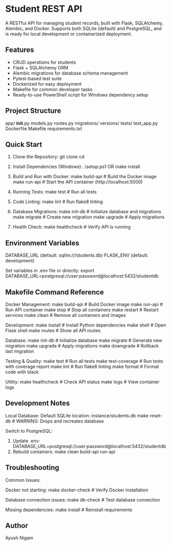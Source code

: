Student REST API
===============

A RESTful API for managing student records, built with Flask, SQLAlchemy, Alembic, and Docker. Supports both SQLite (default) and PostgreSQL, and is ready for local development or containerized deployment.

Features
--------
- CRUD operations for students
- Flask + SQLAlchemy ORM
- Alembic migrations for database schema management
- Pytest-based test suite
- Dockerized for easy deployment
- Makefile for common developer tasks
- Ready-to-use PowerShell script for Windows dependency setup

Project Structure
----------------
app/
  __init__.py
  models.py
  routes.py
migrations/
  versions/
tests/
  test_app.py
Dockerfile
Makefile
requirements.txt

Quick Start
----------

1. Clone the Repository:
git clone <repository-url>
cd <project-directory>

2. Install Dependencies (Windows):
.\setup.ps1
OR
make install

3. Build and Run with Docker:
make build-api    # Build the Docker image
make run-api      # Start the API container (http://localhost:5000)

4. Running Tests:
make test        # Run all tests

5. Code Linting:
make lint        # Run flake8 linting

6. Database Migrations:
make init-db     # Initialize database and migrations
make migrate     # Create new migration
make upgrade     # Apply migrations

7. Health Check:
make healthcheck  # Verify API is running

Environment Variables
--------------------
DATABASE_URL (default: sqlite:///students.db)
FLASK_ENV (default: development)

Set variables in .env file or directly:
export DATABASE_URL=postgresql://user:password@localhost:5432/studentdb

Makefile Command Reference
-------------------------

Docker Management:
make build-api    # Build Docker image
make run-api      # Run API container
make stop         # Stop all containers
make restart      # Restart services
make clean        # Remove all containers and images

Development:
make install      # Install Python dependencies
make shell        # Open Flask shell
make routes       # Show all API routes

Database:
make init-db      # Initialize database
make migrate      # Generate new migration
make upgrade      # Apply migrations
make downgrade    # Rollback last migration

Testing & Quality:
make test         # Run all tests
make test-coverage # Run tests with coverage report
make lint         # Run flake8 linting
make format       # Format code with black

Utility:
make healthcheck  # Check API status
make logs         # View container logs

Development Notes
----------------

Local Database:
Default SQLite location: instance/students.db
make reset-db     # WARNING: Drops and recreates database

Switch to PostgreSQL:
1. Update .env:
   DATABASE_URL=postgresql://user:password@localhost:5432/studentdb
2. Rebuild containers:
make clean build-api run-api

Troubleshooting
--------------

Common Issues:

Docker not starting:
make docker-check  # Verify Docker installation

Database connection issues:
make db-check      # Test database connection

Missing dependencies:
make install       # Reinstall requirements

Author
------
Ayush Nigam